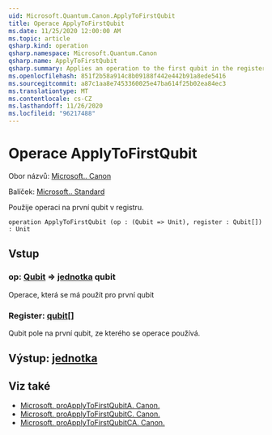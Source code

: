 ```yaml
---
uid: Microsoft.Quantum.Canon.ApplyToFirstQubit
title: Operace ApplyToFirstQubit
ms.date: 11/25/2020 12:00:00 AM
ms.topic: article
qsharp.kind: operation
qsharp.namespace: Microsoft.Quantum.Canon
qsharp.name: ApplyToFirstQubit
qsharp.summary: Applies an operation to the first qubit in the register.
ms.openlocfilehash: 851f2b58a914c8b09188f442e442b91a8ede5416
ms.sourcegitcommit: a87c1aa8e7453360025e47ba614f25b02ea84ec3
ms.translationtype: MT
ms.contentlocale: cs-CZ
ms.lasthandoff: 11/26/2020
ms.locfileid: "96217488"
---
```

# <a name="applytofirstqubit-operation"></a>Operace ApplyToFirstQubit

Obor názvů: [Microsoft.. Canon](xref:Microsoft.Quantum.Canon)

Balíček: [Microsoft.. Standard](https://nuget.org/packages/Microsoft.Quantum.Standard)


Použije operaci na první qubit v registru.

```qsharp
operation ApplyToFirstQubit (op : (Qubit => Unit), register : Qubit[]) : Unit
```


## <a name="input"></a>Vstup

### <a name="op--qubit--unit"></a>op: [Qubit](xref:microsoft.quantum.lang-ref.qubit) => [jednotka](xref:microsoft.quantum.lang-ref.unit) qubit 

Operace, která se má použít pro první qubit


### <a name="register--qubit"></a>Register: [qubit](xref:microsoft.quantum.lang-ref.qubit)[]

Qubit pole na první qubit, ze kterého se operace používá.



## <a name="output--unit"></a>Výstup: [jednotka](xref:microsoft.quantum.lang-ref.unit)



## <a name="see-also"></a>Viz také

- [Microsoft. proApplyToFirstQubitA. Canon.](xref:Microsoft.Quantum.Canon.ApplyToFirstQubitA)
- [Microsoft. proApplyToFirstQubitC. Canon.](xref:Microsoft.Quantum.Canon.ApplyToFirstQubitC)
- [Microsoft. proApplyToFirstQubitCA. Canon.](xref:Microsoft.Quantum.Canon.ApplyToFirstQubitCA)